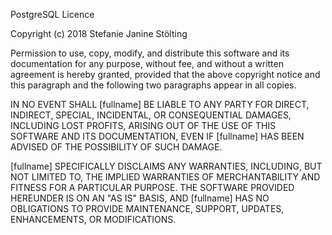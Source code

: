 PostgreSQL Licence

Copyright (c) 2018 Stefanie Janine Stölting

Permission to use, copy, modify, and distribute this software and its
documentation for any purpose, without fee, and without a written agreement is
hereby granted, provided that the above copyright notice and this paragraph
and the following two paragraphs appear in all copies.

IN NO EVENT SHALL [fullname] BE LIABLE TO ANY PARTY FOR DIRECT, INDIRECT,
SPECIAL, INCIDENTAL, OR CONSEQUENTIAL DAMAGES, INCLUDING LOST PROFITS, ARISING
OUT OF THE USE OF THIS SOFTWARE AND ITS DOCUMENTATION, EVEN IF [fullname]
HAS BEEN ADVISED OF THE POSSIBILITY OF SUCH DAMAGE.

[fullname] SPECIFICALLY DISCLAIMS ANY WARRANTIES, INCLUDING, BUT NOT
LIMITED TO, THE IMPLIED WARRANTIES OF MERCHANTABILITY AND FITNESS FOR A
PARTICULAR PURPOSE. THE SOFTWARE PROVIDED HEREUNDER IS ON AN "AS IS" BASIS,
AND [fullname] HAS NO OBLIGATIONS TO PROVIDE MAINTENANCE, SUPPORT, UPDATES,
ENHANCEMENTS, OR MODIFICATIONS.
